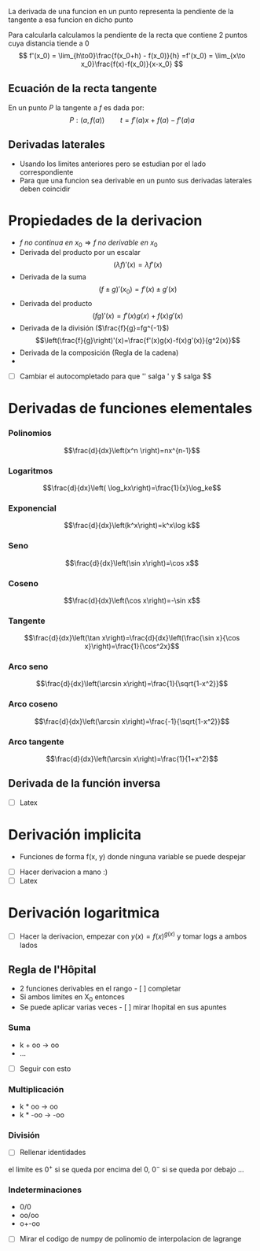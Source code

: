 La derivada de una funcion en un punto representa la pendiente de la tangente a esa funcion en dicho punto

Para calcularla calculamos la pendiente de la recta que contiene 2 puntos cuya distancia tiende a 0
$$
f'(x_0) = \lim_{h\to0}\frac{f(x_0+h) - f(x_0)}{h} =f'(x_0) = \lim_{x\to x_0}\frac{f(x)-f(x_0)}{x-x_0}
$$
## Ecuación de la recta tangente
En un punto $P$ la tangente a $f$ es dada por:
$$ P:(a,f(a))\qquad t=f'(a)x\ +\ f(a)-f'(a)a$$

## Derivadas laterales
- Usando los limites anteriores pero se estudian por el lado correspondiente
- Para que una funcion sea derivable en un punto sus derivadas laterales deben coincidir

# Propiedades de la derivacion
- $f\ no\ continua\ en\ x_0\Rightarrow f \ no\ derivable\ en\ x_0$
- Derivada del producto por un escalar$$(\lambda f)'(x)=\lambda f'(x)$$
- Derivada de la suma$$(f\pm g)'(x_0)=f'(x)\pm g'(x)$$
- Derivada del producto$$(fg)'(x)=f'(x)g(x)+f(x)g'(x)$$
- Derivada de la división ($\frac{f}{g}=fg^{-1}$)$$\left(\frac{f}{g}\right)'(x)=\frac{f'(x)g(x)-f(x)g'(x)}{g^2(x)}$$
- Derivada de la composición (Regla de la cadena)
- 

- [ ] Cambiar el autocompletado para que '' salga ' y $ salga $\$
# Derivadas de funciones elementales 
### Polinomios
$$\frac{d}{dx}\left(x^n \right)=nx^{n-1}$$
### Logaritmos
$$\frac{d}{dx}\left( \log_kx\right)=\frac{1}{x}\log_ke$$
### Exponencial
$$\frac{d}{dx}\left(k^x\right)=k^x\log k$$
### Seno
$$\frac{d}{dx}\left(\sin x\right)=\cos x$$
### Coseno
$$\frac{d}{dx}\left(\cos x\right)=-\sin x$$
### Tangente
$$\frac{d}{dx}\left(\tan x\right)=\frac{d}{dx}\left(\frac{\sin x}{\cos x}\right)=\frac{1}{\cos^2x}$$
### Arco seno
$$\frac{d}{dx}\left(\arcsin x\right)=\frac{1}{\sqrt{1-x^2}}$$
### Arco coseno
$$\frac{d}{dx}\left(\arcsin x\right)=\frac{-1}{\sqrt{1-x^2}}$$
### Arco tangente
$$\frac{d}{dx}\left(\arcsin x\right)=\frac{1}{1+x^2}$$





## Derivada de la función inversa
- [ ] Latex

# Derivación implicita
- Funciones de forma f(x, y) donde ninguna variable se puede despejar
- [ ] Hacer derivacion a mano :)
- [ ] Latex
# Derivación logaritmica
- [ ] Hacer la derivacion, empezar con $y(x)=f(x)^{g(x)}$ y tomar logs a ambos lados


## Regla de l'Hôpital
- 2 funciones derivables en el rango - [ ] completar
- Si ambos limites en X$_0$ entonces
- Se puede aplicar varias veces - [ ] mirar lhopital en sus apuntes


### Suma
- k + oo -> oo
- ...
- [ ] Seguir con esto
### Multiplicación
- k * oo -> oo
- k * -oo -> -oo
### División
- [ ] Rellenar identidades

el limite es 0$^+$ si se queda por encima del 0, 0$^-$ si se queda por debajo ...

### Indeterminaciones
- 0/0
- oo/oo
- o+-oo


- [ ] Mirar el codigo de numpy de polinomio de interpolacion de lagrange


